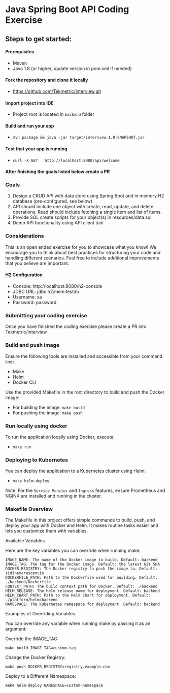 # Java Spring Boot API Coding Exercise

## Steps to get started:

#### Prerequisites
- Maven
- Java 1.8 (or higher, update version in pom.xml if needed)

#### Fork the repository and clone it locally
- https://github.com/Tekmetric/interview.git

#### Import project into IDE
- Project root is located in `backend` folder

#### Build and run your app
- `mvn package && java -jar target/interview-1.0-SNAPSHOT.jar`

#### Test that your app is running
- `curl -X GET   http://localhost:8080/api/welcome`

#### After finishing the goals listed below create a PR

### Goals
1. Design a CRUD API with data store using Spring Boot and in memory H2 database (pre-configured, see below)
2. API should include one object with create, read, update, and delete operations. Read should include fetching a single item and list of items.
3. Provide SQL create scripts for your object(s) in resources/data.sql
4. Demo API functionality using API client tool

### Considerations
This is an open ended exercise for you to showcase what you know! We encourage you to think about best practices for structuring your code and handling different scenarios. Feel free to include additional improvements that you believe are important.

#### H2 Configuration
- Console: http://localhost:8080/h2-console
- JDBC URL: jdbc:h2:mem:testdb
- Username: sa
- Password: password

### Submitting your coding exercise
Once you have finished the coding exercise please create a PR into Tekmetric/interview

### Build and push image

Ensure the following tools are installed and accessible from your command line:

- Make
- Helm
- Docker CLI

Use the provided Makefile in the root directory to build and push the Docker image:

- For building the image: `make build`
- For pushing the image: `make push`

### Run locally using docker

To run the application locally using Docker, execute:

- `make run`

### Deploying to Kubernetes

You can deploy the application to a Kubernetes cluster using Helm:

- `make helm-deploy`

Note:
For the `Service Monitor` and `Ingress` features, ensure Prometheus and NGINX are installed and running in the cluster.

### Makefile Overview

The Makefile in this project offers simple commands to build, push, and deploy your app with Docker and Helm. It makes routine tasks easier and lets you customize them with variables.

Available Variables

Here are the key variables you can override when running make:

```
IMAGE_NAME: The name of the Docker image to build. Default: backend
IMAGE_TAG: The tag for the Docker image. Default: the latest Git SHA
DOCKER_REGISTRY: The Docker registry to push the image to. Default: sidineycrescencio
DOCKERFILE_PATH: Path to the Dockerfile used for building. Default: ./backend/Dockerfile
CONTEXT_PATH: The build context path for Docker. Default: ./backend
HELM_RELEASE: The Helm release name for deployment. Default: backend
HELM_CHART_PATH: Path to the Helm chart for deployment. Default: ./platform/helm/backend
NAMESPACE: The Kubernetes namespace for deployment. Default: backend
```

Examples of Overriding Variables

You can override any variable when running make by passing it as an argument:

Override the IMAGE_TAG:

`make build IMAGE_TAG=custom-tag`

Change the Docker Registry:

`make push DOCKER_REGISTRY=registry.example.com`

Deploy to a Different Namespace:

`make helm-deploy NAMESPACE=custom-namespace`
